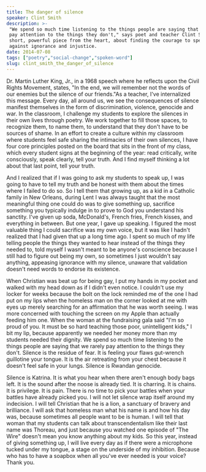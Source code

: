 ```yaml
---
title: The danger of silence
speaker: Clint Smith
description: >-
 "We spend so much time listening to the things people are saying that we rarely
 pay attention to the things they don't," says poet and teacher Clint Smith. A
 short, powerful piece from the heart, about finding the courage to speak up
 against ignorance and injustice.
date: 2014-07-08
tags: ["poetry","social-change","spoken-word"]
slug: clint_smith_the_danger_of_silence
---
```


Dr. Martin Luther King, Jr., in a 1968 speech where he reflects upon the Civil Rights
Movement, states, "In the end, we will remember not the words of our enemies but the
silence of our friends."As a teacher, I've internalized this message. Every day, all
around us, we see the consequences of silence manifest themselves in the form of
discrimination, violence, genocide and war. In the classroom, I challenge my students to
explore the silences in their own lives through poetry. We work together to fill those
spaces, to recognize them, to name them, to understand that they don't have to be sources
of shame. In an effort to create a culture within my classroom where students feel safe
sharing the intimacies of their own silences, I have four core principles posted on the
board that sits in the front of my class, which every student signs at the beginning of
the year: read critically, write consciously, speak clearly, tell your truth. And I find
myself thinking a lot about that last point, tell your truth.

And I realized that if I was going to ask my students to speak up, I was going to have to
tell my truth and be honest with them about the times where I failed to do so. So I tell
them that growing up, as a kid in a Catholic family in New Orleans, during Lent I was
always taught that the most meaningful thing one could do was to give something up,
sacrifice something you typically indulge in to prove to God you understand his sanctity.
I've given up soda, McDonald's, French fries, French kisses, and everything in between.
But one year, I gave up speaking. I figured the most valuable thing I could sacrifice was
my own voice, but it was like I hadn't realized that I had given that up a long time ago.
I spent so much of my life telling people the things they wanted to hear instead of the
things they needed to, told myself I wasn't meant to be anyone's conscience because I
still had to figure out being my own, so sometimes I just wouldn't say anything, appeasing
ignorance with my silence, unaware that validation doesn't need words to endorse its
existence.

When Christian was beat up for being gay, I put my hands in my pocket and walked with my
head down as if I didn't even notice. I couldn't use my locker for weeks because the bolt
on the lock reminded me of the one I had put on my lips when the homeless man on the
corner looked at me with eyes up merely searching for an affirmation that he was worth
seeing. I was more concerned with touching the screen on my Apple than actually feeding
him one. When the woman at the fundraising gala said "I'm so proud of you. It must be so
hard teaching those poor, unintelligent kids," I bit my lip, because apparently we needed
her money more than my students needed their dignity. We spend so much time listening to
the things people are saying that we rarely pay attention to the things they don't.
Silence is the residue of fear. It is feeling your flaws gut-wrench guillotine your
tongue. It is the air retreating from your chest because it doesn't feel safe in your
lungs. Silence is Rwandan genocide.

Silence is Katrina. It is what you hear when there aren't enough body bags left. It is the
sound after the noose is already tied. It is charring. It is chains. It is privilege. It
is pain. There is no time to pick your battles when your battles have already picked you. I
will not let silence wrap itself around my indecision. I will tell Christian that he is a
lion, a sanctuary of bravery and brilliance. I will ask that homeless man what his name is
and how his day was, because sometimes all people want to be is human. I will tell that
woman that my students can talk about transcendentalism like their last name was Thoreau,
and just because you watched one episode of "The Wire" doesn't mean you know anything
about my kids. So this year, instead of giving something up, I will live every day as if
there were a microphone tucked under my tongue, a stage on the underside of my inhibition.
Because who has to have a soapbox when all you've ever needed is your voice? Thank
you.

<!--
ad_duration=3.33
event="TED@NYC"
external_start_time=0
has_talk_citation=0
intro_duration=11.82
is_subtitle_required="False"
is_talk_featured="True"
language="en"
language_swap="False"
native_language="en"
number_of_related_talks=6
number_of_speakers=1
number_of_subtitled_videos=42
number_of_tags=3
number_of_talk_download_languages=43
number_of_talk_more_resources=2
number_of_talk_recommendations=0
number_of_talks_take_actions=0
post_ad_duration=0.83
published_timestamp="2014-08-15 15:46:05"
recording_date="2014-07-08"
speaker_description="Poet, educator"
speaker_is_published=1
speaker_name="Clint Smith"
talk_name="The danger of silence"
talks_tags=["poetry","social-change","spoken-word"]
talks_take_action=[]
url_audio="https://download.ted.com/talks/ClintSmith_2014S.mp3?apikey=acme-roadrunner"
url_photo_speaker="https://pe.tedcdn.com/images/ted/1f8d62698d265dbf7f53b62a8eef79c8db0f0c06_254x191.jpg"
url_photo_talk="https://pe.tedcdn.com/images/ted/2fffe2847c3828a2827be3fc0e9c9b593cb58989_2400x1800.jpg"
url_webpage="https://www.ted.com/talks/clint_smith_the_danger_of_silence"
video_type_name="TED Stage Talk"
-->